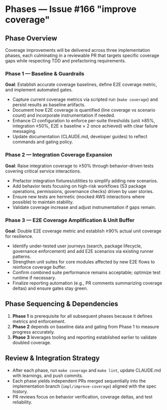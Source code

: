 <!-- markdownlint-disable MD013 -->
# Phases — Issue #166 "improve coverage"

## Phase Overview

Coverage improvements will be delivered across three implementation phases, each culminating in a reviewable PR that targets specific coverage gaps while respecting TDD and prefactoring requirements.

### Phase 1 — Baseline & Guardrails

**Goal**: Establish accurate coverage baselines, define E2E coverage metric, and implement automated gates.

- Capture current coverage metrics via scripted run (`make coverage`) and persist results as baseline artifacts.
- Document how E2E coverage is quantified (line coverage vs scenario count) and incorporate instrumentation if needed.
- Enhance CI configuration to enforce per-suite thresholds (unit ≥85%, integration ≥50%, E2E ≥ baseline × 2 once achieved) with clear failure messaging.
- Update documentation (CLAUDE.md, developer guides) to reflect commands and gating policy.

### Phase 2 — Integration Coverage Expansion

**Goal**: Raise integration coverage to ≥50% through behavior-driven tests covering critical service interactions.

- Prefactor integration fixtures/utilities to simplify adding new scenarios.
- Add behavior tests focusing on high-risk workflows (S3 package operations, permissions, governance checks) driven by user stories.
- Ensure new tests are hermetic (mocked AWS interactions where possible) to maintain stability.
- Validate coverage increase and adjust instrumentation if gaps remain.

### Phase 3 — E2E Coverage Amplification & Unit Buffer

**Goal**: Double E2E coverage metric and establish ≥90% actual unit coverage for resilience.

- Identify under-tested user journeys (search, package lifecycle, governance enforcement) and add E2E scenarios via existing runner patterns.
- Strengthen unit suites for core modules affected by new E2E flows to reinforce coverage buffer.
- Confirm combined suite performance remains acceptable; optimize test runtime if necessary.
- Finalize reporting automation (e.g., PR comments summarizing coverage deltas) and ensure gates stay green.

## Phase Sequencing & Dependencies

1. **Phase 1** is prerequisite for all subsequent phases because it defines metrics and enforcement.
2. **Phase 2** depends on baseline data and gating from Phase 1 to measure progress accurately.
3. **Phase 3** leverages tooling and reporting established earlier to validate doubled coverage.

## Review & Integration Strategy

- After each phase, run `make coverage` and `make lint`, update CLAUDE.md with learnings, and push commits.
- Each phase yields independent PRs merged sequentially into the implementation branch (`impl/improve-coverage`) aligned with the spec history.
- PR reviews focus on behavior verification, coverage deltas, and test reliability.
